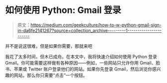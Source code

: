 # 如何使用 Python: Gmail 登录

> 原文：<https://medium.com/geekculture/how-to-w-python-gmail-sign-in-da6fe2141267?source=collection_archive---------1----------------------->

并不是说这很难，但是如果你需要，那就来吧

我花了太多时间，但木已成舟。在本文中，我将快速介绍如何使用 Python 登录 Gmail。你可能需要这样做有各种原因——例如，一些网站只允许你用 Gmail、脸书、苹果或 Twitter 账户登录他们的网站。如果你先登录 Gmail，然后浏览你感兴趣的网站，那么你只需要“点击”一个按钮。